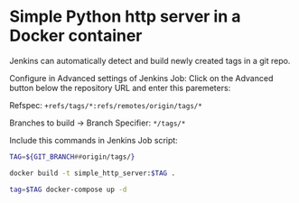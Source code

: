# Simple Python http server in a Docker container

Jenkins can automatically detect and build newly created tags in a git repo.

Configure in Advanced settings of Jenkins Job: 
Click on the Advanced button below the repository URL and enter this paremeters:

Refspec:
``+refs/tags/*:refs/remotes/origin/tags/*``


Branches to build -> Branch Specifier:
``*/tags/*``


Include this commands in Jenkins Job script:
```sh
TAG=${GIT_BRANCH##origin/tags/}

docker build -t simple_http_server:$TAG .

tag=$TAG docker-compose up -d


